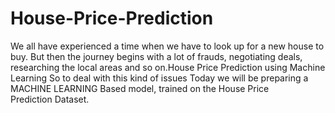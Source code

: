 # House-Price-Prediction
We all have experienced a time when we have to look up for a new house to buy.
But then the journey begins with a lot of frauds, negotiating deals, 
researching the local areas and so on.House Price Prediction using Machine Learning
So to deal with this kind of issues Today we will be preparing a 
MACHINE LEARNING Based model, trained on the House Price Prediction Dataset.
